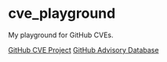 # cve_playground

My playground for GitHub CVEs.

[GitHub CVE Project](https://github.com/CVEProject)
[GitHub Advisory Database](https://github.com/advisories)